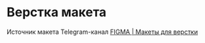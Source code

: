# Верстка макета
Источник макета Telegram-канал [FIGMA | Макеты для верстки](https://www.figma.com/file/k43TBTvBQXzf5DUzv3UV14/Real-Estate---Landing-Page)